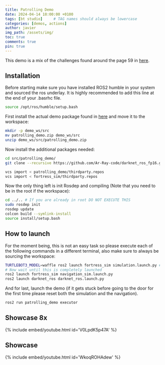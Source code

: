 ```yaml
---
title: Patrolling Demo
date: 2024-04-14 18:00:00 +0100
tags: [bt studio]     # TAG names should always be lowercase
categories: [demos, actions]
author: javier
img_path: /assets/img/
toc: true
comments: true
pin: true
---
```


This demo is a mix of the challenges found around the page 59 in [here](https://athome.robocup.org/wp-content/uploads/2022_rulebook.pdf).

## Installation

Before starting make sure you have installed ROS2 humble in your system and sourced the ros underlay. It is highly recommended to add this line at the end of your .basrhc file.

```bash
source /opt/ros/humble/setup.bash
```

First install the actual demo package found in [here](https://github.com/RoboticsLabURJC/2024-tfg-javier-izquierdo/demo/patrolling_demo.zip) and move it to the workspace:

```bash
mkdir -p demo_ws/src
mv patrolling_demo.zip demo_ws/src
unzip demo_ws/src/patrolling_demo.zip
```

Now install the additional packages needed:

```bash
cd src/patrolling_demo/
git clone --recursive https://github.com/Ar-Ray-code/darknet_ros_fp16.git

vcs import < patrolling_demo/thirdparty.repos
vcs import < fortress_sim/thirdparty.repos
```

Now the only thing left is init Rosdep and compiling (Note that you need to be in the root if the workspace):

```bash
cd ../.. # If you are already in root DO NOT EXECUTE THIS
sudo rosdep init
rosdep update
colcon build --symlink-install
source install/setup.bash
```

## How to launch

For the moment being, this is not an easy task so please execute each of the following commands in a different terminal, also make sure to always be sourcing the workspace:

```bash
TURTLEBOT3_MODEL=waffle ros2 launch fortress_sim simulation.launch.py # Wait for a minute
# Now wait until this is completely launched
ros2 launch fortress_sim navigation_sim.launch.py
ros2 launch darknet_ros darknet_ros.launch.py
```

And for last, launch the demo (if it gets stuck before going to the door for the first time please reset both the simulation and the navigation).

```bash
ros2 run patrolling_demo executor
```

## Showcase 8x

{% include embed/youtube.html id='V0LpdK5p47A' %}

## Showcase

{% include embed/youtube.html id='WkoqROHAdew' %}
